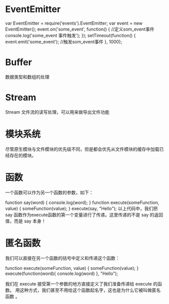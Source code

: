# EventEmitter
<!-- EventEmitter类似于JS中的定义方法和触发方法 -->
var EventEmitter = require('events').EventEmitter; 
var event = new EventEmitter(); 
event.on('some_event', function() { //定义som_event事件
    console.log('some_event 事件触发'); 
}); 
setTimeout(function() { 
    event.emit('some_event'); //触发som_event事件
}, 1000); 

# Buffer
数据类型和数组的处理

# Stream
Stream 文件流的读写处理，可以用来做导出文件功能

# 模块系统
尽管原生模块与文件模块的优先级不同，但是都会优先从文件模块的缓存中加载已经存在的模块。

# 函数
一个函数可以作为另一个函数的参数，如下：

function say(word) {
  console.log(word);
}
function execute(someFunction, value) {
  someFunction(value);
}
execute(say, "Hello");
以上代码中，我们把 say 函数作为execute函数的第一个变量进行了传递。这里传递的不是 say 的返回值，而是 say 本身！

# 匿名函数
我们可以直接在另一个函数的括号中定义和传递这个函数：

function execute(someFunction, value) {
  someFunction(value);
}
execute(function(word){ console.log(word) }, "Hello");

我们在 execute 接受第一个参数的地方直接定义了我们准备传递给 execute 的函数。
用这种方式，我们甚至不用给这个函数起名字，这也是为什么它被叫做匿名函数 。
